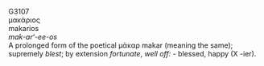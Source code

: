 <body>
  <p>G3107<br>  μακάριος  <br> makarios  <br><i>mak-ar‘-ee-os </i><br>A prolonged form of the poetical   μάκαρ    makar   (meaning the same); supremely <i>blest</i>; by extension <i>fortunate</i>, <i>well</i> <i>off:</i> - blessed, happy (X -ier).<br></p>
 </body>